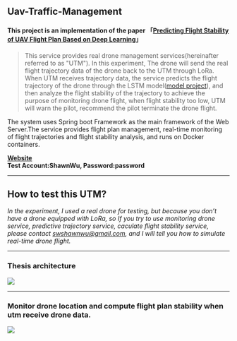 ## Uav-Traffic-Management

#### This project is an implementation of the paper 「[Predicting Flight Stability of UAV Flight Plan Based on Deep Learning](https://ndltd.ncl.edu.tw/cgi-bin/gs32/gsweb.cgi/ccd=3esI3R/record?r1=1&h1=1)」

>This service provides real drone management services(hereinafter referred to as "UTM"). In this experiment, The drone will send the real flight trajectory data of the drone back to the UTM through LoRa. When UTM receives trajectory data, the service predicts the flight trajectory of the drone through the LSTM model([model project](https://github.com/ShawnSWu/Predict-Trajectory-LSTM-Model)), and then analyze the flight stability of the trajectory to achieve the purpose of monitoring drone flight, when flight stability too low, UTM will warn the pilot, recommend the pilot terminate the drone flight.


The system uses Spring boot Framework as the main framework of the Web Server.The service provides flight plan management, real-time monitoring of flight trajectories and flight stability analysis, and runs on Docker containers. 



**[Website](http://utm-system-frontend.herokuapp.com/realtime_map/html/drone-map.html)<br>
Test Account:ShawnWu, Password:password**

---
## How to test this UTM?
*In the experiment, I used a real drone for testing, but because you don’t have a drone equipped with LoRa, so If you try to use monitoring drone service, predictive trajectory service, caculate flight stability service, please contact swshawnwu@gmail.com, and I will tell you how to simulate real-time drone flight.*


---
### Thesis architecture
![](https://i.imgur.com/V6zrzko.png)

---
### Monitor drone location and compute flight plan stability when utm receive drone data.
![](https://i.imgur.com/hUnxbkp.gif)
